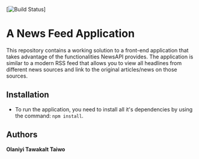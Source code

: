 [![Build Status](https://travis-ci.org/Tawakalt/bc-22-issue-tracker-project.svg?branch=master)]

# A News Feed Application
This repository contains a working solution to a front-end application that takes advantage of the functionalities NewsAPI provides. The application is similar to a modern RSS feed that allows you to view all headlines from different news sources and link to the original articles/news on those sources.


## Installation
- To run the application, you need to install all it's dependencies by using the command: `npm install`.

## Authors
**Olaniyi Tawakalt Taiwo** 
